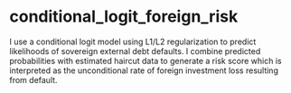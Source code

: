 # conditional_logit_foreign_risk
I use a conditional logit model using L1/L2 regularization to predict likelihoods of sovereign external debt defaults. I combine predicted probabilities with estimated haircut data to generate a risk score which is interpreted as the unconditional rate of foreign investment loss resulting from default. 
